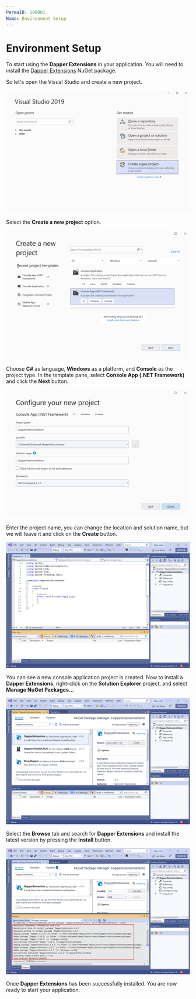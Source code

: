 ```yaml
---
PermaID: 100001
Name: Environment Setup
---
```


# Environment Setup

To start using the **Dapper Extensions** in your application. You will need to install the [Dapper Extensions](https://www.nuget.org/packages/DapperExtensions) NuGet package.

So let's open the Visual Studio and create a new project.

<img src="images/setup-1.png" alt="Create a new project">

Select the **Create a new project** option.

<img src="images/setup-2.png" alt="Select Console Application template">

Choose **C#** as language, **Windows** as a platform, and **Console** as the project type. In the template pane, select **Console App (.NET Framework)** and click the **Next** button.

<img src="images/setup-3.png" alt="Configure your new project">

Enter the project name, you can change the location and solution name, but we will leave it and click on the **Create** button.  

<img src="images/setup-4.png" alt="Additional Information">

You can see a new console application project is created. Now to install a **Dapper Extensions**, right-click on the **Solution Explorer** project, and select **Manage NuGet Packages...**

<img src="images/setup-5.png" alt="Install Dapper Extensions">

Select the **Browse** tab and search for **Dapper Extensions** and install the latest version by pressing the **Install** button. 

<img src="images/setup-6.png" alt="Dapper Extensions installed successfully">

Once **Dapper Extensions** has been successfully installed. You are now ready to start your application.
